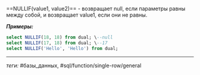 ==NULLIF(value1, value2)== - возвращает null, если параметры равны между собой, и возвращает value1, если они не равны.

***Примеры:***
```sql
select NULLIF(18, 18) from dual; \--null  
select NULLIF(17, 18) from dual; \--17  
select NULLIF('Hello', 'Hello') from dual;
```
---
*теги:* #базы_данных,  #sql/function/single-row/general
